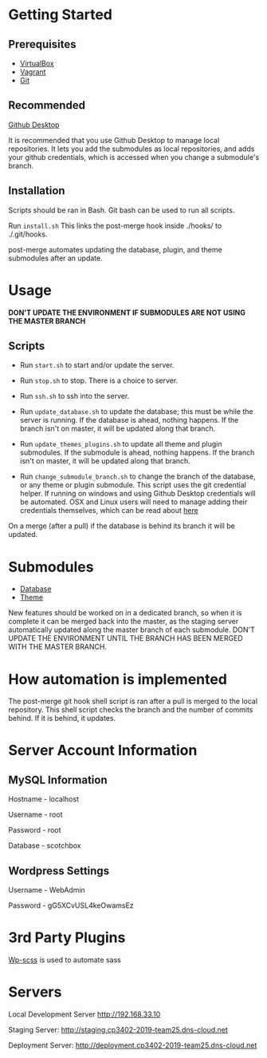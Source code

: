 # Getting Started

## Prerequisites

- [VirtualBox](https://www.virtualbox.org)
- [Vagrant](https://www.vagrantup.com)
- [Git](https://git-scm.com)

## Recommended

[Github Desktop](https://desktop.github.com)

It is recommended that you use Github Desktop to manage local repositories. It lets you add the submodules as local repositories, and adds your github credentials, which is accessed when you change a submodule's branch.

## Installation

Scripts should be ran in Bash. Git bash can be used to run all scripts.

Run `install.sh` This links the post-merge hook inside ./hooks/ to ./.git/hooks.

post-merge automates updating the database, plugin, and theme submodules after an update.

# Usage

**DON'T UPDATE THE ENVIRONMENT IF SUBMODULES ARE NOT USING THE MASTER BRANCH**

## Scripts

- Run `start.sh` to start and/or update the server.
- Run `stop.sh` to stop. There is a choice to server.

- Run `ssh.sh` to ssh into the server.
- Run `update_database.sh` to update the database; this must be while the server is running. If the database is ahead, nothing happens. If the branch isn't on master, it will be updated along that branch.
- Run `update_themes_plugins.sh` to update all theme and plugin submodules. If the submodule is ahead, nothing happens. If the branch isn't on master, it will be updated along that branch.
- Run `change_submodule_branch.sh` to change the branch of the database, or any theme or plugin submodule. This script uses the git credential helper. If running on windows and using Github Desktop credentials will be automated. OSX and Linux users will need to manage adding their credentials themselves, which can be read about [here](https://help.github.com/en/articles/caching-your-github-password-in-git)

On a merge (after a pull) if the database is behind its branch it will be updated.

# Submodules

- [Database](https://github.com/Xett/database-cp3402-2019-team25)
- [Theme](https://github.com/Xett/theme-cp3402-2019-team25)

New features should be worked on in a dedicated branch, so when it is complete it can be merged back into the master, as the staging server automatically updated along the master branch of each submodule. DON'T UPDATE THE ENVIRONMENT UNTIL THE BRANCH HAS BEEN MERGED WITH THE MASTER BRANCH.

# How automation is implemented
The post-merge git hook shell script is ran after a pull is merged to the local repository. This shell script checks the branch and the number of commits behind. If it is behind, it updates.

# Server Account Information

## MySQL Information
Hostname - localhost

Username - root

Password - root

Database - scotchbox

## Wordpress Settings
Username - WebAdmin

Password - gG5XCvUSL4keOwamsEz

# 3rd Party Plugins
[Wp-scss](https://github.com/ConnectThink/WP-SCSS) is used to automate sass

# Servers

Local Development Server http://192.168.33.10

Staging Server: http://staging.cp3402-2019-team25.dns-cloud.net

Deployment Server: http://deployment.cp3402-2019-team25.dns-cloud.net
